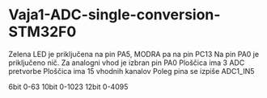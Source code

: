 # Vaja1-ADC-single-conversion-STM32F0
Zelena LED je priključena na pin PA5, MODRA pa na pin PC13
Na pin PA0 je priključeno nič.
Za analogni vhod je izbran pin PA0
Ploščica ima 3 ADC pretvorbe
Ploščica ima 15 vhodnih kanalov
Poleg pina se izpiše ADC1_IN5

6bit 0-63
10bit 0-1023
12bit 0-4095

